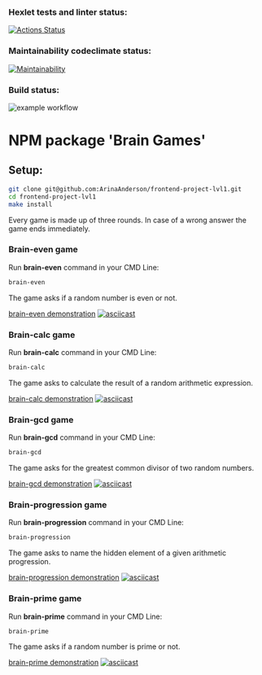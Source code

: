### Hexlet tests and linter status:

[![Actions Status](https://github.com/ArinaAnderson/frontend-project-lvl1/workflows/hexlet-check/badge.svg)](https://github.com/ArinaAnderson/frontend-project-lvl1/actions)

### Maintainability codeclimate status:

[![Maintainability](https://api.codeclimate.com/v1/badges/a99a88d28ad37a79dbf6/maintainability)](https://codeclimate.com/github/ArinaAnderson/frontend-project-lvl1)

### Build status:

![example workflow](https://github.com/ArinaAnderson/frontend-project-lvl1/actions/workflows/build-project.yml/badge.svg)

# NPM package 'Brain Games'

## Setup:

```sh
git clone git@github.com:ArinaAnderson/frontend-project-lvl1.git
cd frontend-project-lvl1
make install
```
Every game is made up of three rounds. In case of a wrong answer the game ends immediately.

### Brain-even game

Run **brain-even** command in your CMD Line:

```sh
brain-even
```

The game asks if a random number is even or not.

[brain-even demonstration](https://asciinema.org/a/dcqF2BuH1VxrtryT77eF6RvSX)
[![asciicast](https://asciinema.org/a/dcqF2BuH1VxrtryT77eF6RvSX.png)](https://asciinema.org/a/dcqF2BuH1VxrtryT77eF6RvSX)
<script id="asciicast-459708" src="https://asciinema.org/a/459708.js" async></script>
### Brain-calc game

Run **brain-calc** command in your CMD Line:

```sh
brain-calc
```
The game asks to calculate the result of a random arithmetic expression.

[brain-calc demonstration](https://asciinema.org/a/b99vc1jy2fGiXgSnLmnZVS4IV)
[![asciicast](https://asciinema.org/a/b99vc1jy2fGiXgSnLmnZVS4IV.png)](https://asciinema.org/a/b99vc1jy2fGiXgSnLmnZVS4IV)

### Brain-gcd game

Run **brain-gcd** command in your CMD Line:

```sh
brain-gcd
```

The game asks for the greatest common divisor of two random numbers.

[brain-gcd demonstration](https://asciinema.org/a/d4CWDcU6lu7vH5xuEOESoVkWF)
[![asciicast](https://asciinema.org/a/d4CWDcU6lu7vH5xuEOESoVkWF.png)](https://asciinema.org/a/d4CWDcU6lu7vH5xuEOESoVkWF)

### Brain-progression game

Run **brain-progression** command in your CMD Line:

```sh
brain-progression
```

The game asks to name the hidden element of a given arithmetic progression.

[brain-progression demonstration](https://asciinema.org/a/eVemZu2yKsPbSZpqNN4wmhvWr)
[![asciicast](https://asciinema.org/a/eVemZu2yKsPbSZpqNN4wmhvWr.png)](https://asciinema.org/a/eVemZu2yKsPbSZpqNN4wmhvWr)

### Brain-prime game

Run **brain-prime** command in your CMD Line:

```sh
brain-prime
```

The game asks if a random number is prime or not.

[brain-prime demonstration](https://asciinema.org/a/ZhZJbGsSG34sn4T8Nu9LuFFBF)
[![asciicast](https://asciinema.org/a/ZhZJbGsSG34sn4T8Nu9LuFFBF.png)](https://asciinema.org/a/ZhZJbGsSG34sn4T8Nu9LuFFBF)
